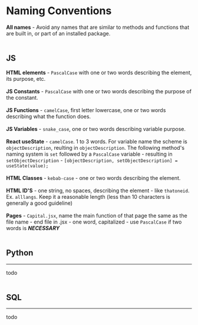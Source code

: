 # Naming Conventions
**All names** - Avoid any names that are similar to methods and functions that are built in, or part of an installed package.
</br></br>
## JS
**HTML elements** - `PascalCase` with one or two words describing the element, its purpose, etc. </br></br>
**JS Constants** - `PascalCase` with one or two words describing the purpose of the constant.</br></br>
**JS Functions** - `camelCase`, first letter lowercase, one or two words describing what the function does.</br></br>
**JS Variables** - `snake_case`, one or two words describing variable purpose.</br></br>
**React useState** - `camelCase`. 1 to 3 words. For variable name the scheme is `objectDescription`, reulting in `objectDescription`.
The following method's naming system is `set` followed by a `PascalCase` variable - resulting in `setObjectDescription` -
`[objectDescription, setObjectDescription] = useState(value);`</br></br>
**HTML Classes** - `kebab-case` - one or two words describing the element.</br></br>
**HTML ID'S** - one string, no spaces, describing the element - like `thatoneid`. Ex. `alllangs`. Keep it a reasonable length (less than 10 characters is
generally a good guideline)</br></br>
**Pages** - `Capital.jsx`, name the main function of that page the same as the file name - end file in .jsx - one word, capitalized - use `PascalCase` if two
words is ***NECESSARY***</br></br>
## Python
___
todo</br></br>
## SQL
___
todo
